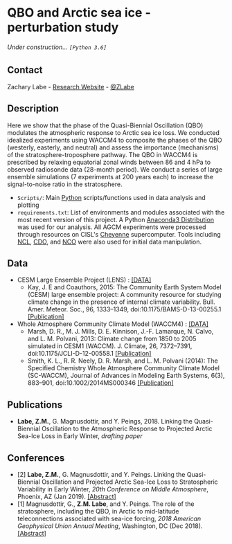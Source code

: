 # QBO and Arctic sea ice - perturbation study 

###### Under construction... ```[Python 3.6]```

## Contact
Zachary Labe - [Research Website](http://sites.uci.edu/zlabe/) - [@ZLabe](https://twitter.com/ZLabe)

## Description
Here we show that the phase of the Quasi-Biennial Oscillation (QBO) modulates the atmospheric response to Arctic sea ice loss. We conducted idealized experiments using WACCM4 to composite the phases of the QBO (westerly, easterly, and neutral) and assess the importance (mechanisms) of the stratosphere-troposphere pathway. The QBO in WACCM4 is prescribed by relaxing equatorial zonal winds between 86 and 4 hPa to observed radiosonde data (28-month period). We conduct a series of large ensemble simulations (7 experiments at 200 years each) to increase the signal-to-noise ratio in the stratosphere.

+ ```Scripts/```: Main [Python](https://www.python.org/) scripts/functions used in data analysis and plotting
+ ```requirements.txt```: List of environments and modules associated with the most recent version of this project. A Python [Anaconda3 Distribution](https://docs.continuum.io/anaconda/) was used for our analysis. All AGCM experiments were processed through resources on CISL's [Cheyenne](https://www2.cisl.ucar.edu/resources/computational-systems/cheyenne) supercomputer. Tools including [NCL](https://www.ncl.ucar.edu/), [CDO](https://code.mpimet.mpg.de/projects/cdo), and [NCO](http://nco.sourceforge.net/) were also used for initial data manipulation.

## Data
+ CESM Large Ensemble Project (LENS) : [[DATA]](http://www.cesm.ucar.edu/projects/community-projects/LENS/data-sets.html)
    + Kay, J. E and Coauthors, 2015: The Community Earth System Model (CESM) large ensemble project: A community resource for studying climate change in the presence of internal climate variability. Bull. Amer. Meteor. Soc., 96, 1333–1349, doi:10.1175/BAMS-D-13-00255.1 [[Publication]](http://journals.ametsoc.org/doi/full/10.1175/BAMS-D-13-00255.1)
+ Whole Atmosphere Community Climate Model (WACCM4) : [[DATA]](http://www.cesm.ucar.edu/working_groups/Whole-Atmosphere/code-release.html)
    + Marsh, D. R., M. J. Mills, D. E. Kinnison, J.-F. Lamarque, N. Calvo, and L. M. Polvani, 2013: Climate change from 1850 to 2005 simulated in CESM1 (WACCM). J. Climate, 26, 7372–7391, doi:10.1175/JCLI-D-12-00558.1 [[Publication]](http://journals.ametsoc.org/doi/abs/10.1175/BAMS-D-13-00255.1)
    + Smith, K. L., R. R. Neely, D. R. Marsh, and L. M. Polvani (2014): The Specified Chemistry Whole Atmosphere Community Climate Model (SC-WACCM), Journal of Advances in Modeling Earth Systems, 6(3), 883–901, doi:10.1002/2014MS000346 [[Publication]](https://agupubs.onlinelibrary.wiley.com/doi/full/10.1002/2014MS000346)


## Publications
+ **Labe, Z.M.**, G. Magnusdottir, and Y. Peings, 2018. Linking the Quasi-Biennial Oscillation to the Atmospheric Response to Projected Arctic Sea-Ice Loss in Early Winter, *drafting paper*


## Conferences
+ [2] **Labe, Z.M.**, G. Magnusdottir, and Y. Peings. Linking the Quasi-Biennial Oscillation and Projected Arctic Sea-Ice Loss to Stratospheric Variability in Early Winter, *20th Conference on Middle Atmosphere*, Phoenix, AZ (Jan 2019). [[Abstract]](https://ams.confex.com/ams/2019Annual/meetingapp.cgi/Paper/352664)
+ [1] Magnusdottir, G., **Z.M. Labe**, and Y. Peings. The role of the stratosphere, including the QBO, in Arctic to mid-latitude teleconnections associated with sea-ice forcing, *2018 American Geophysical Union Annual Meeting*, Washington, DC (Dec 2018). [[Abstract]](https://agu.confex.com/agu/fm18/meetingapp.cgi/Paper/399117)
